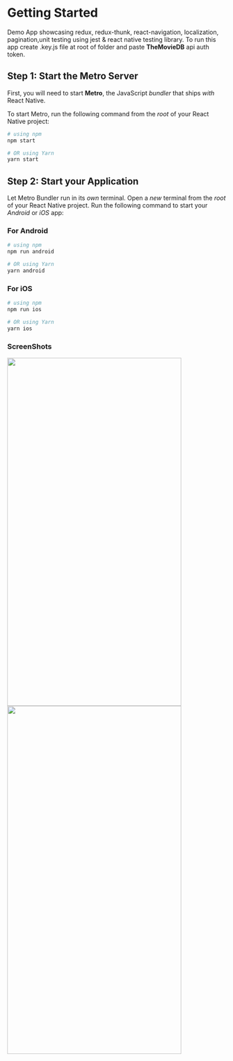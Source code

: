 # Getting Started
Demo App showcasing redux, redux-thunk, react-navigation, localization, pagination,unit testing using jest & react native testing library.
To run this app create .key.js file at root of folder and paste **TheMovieDB** api auth token.

## Step 1: Start the Metro Server

First, you will need to start **Metro**, the JavaScript _bundler_ that ships _with_ React Native.

To start Metro, run the following command from the _root_ of your React Native project:

```bash
# using npm
npm start

# OR using Yarn
yarn start
```

## Step 2: Start your Application

Let Metro Bundler run in its _own_ terminal. Open a _new_ terminal from the _root_ of your React Native project. Run the following command to start your _Android_ or _iOS_ app:

### For Android

```bash
# using npm
npm run android

# OR using Yarn
yarn android
```

### For iOS

```bash
# using npm
npm run ios

# OR using Yarn
yarn ios
```

### ScreenShots
<img height="800" width="400" src = "https://github.com/shashanksoul/Demo/assets/46104967/b4d15255-5b07-4274-b505-cba190e58b7b" />
<img  height="800" width="400"  src = "https://github.com/shashanksoul/Demo/assets/46104967/34d0a764-e7ef-4e20-9da5-dbf301ab9926" />




